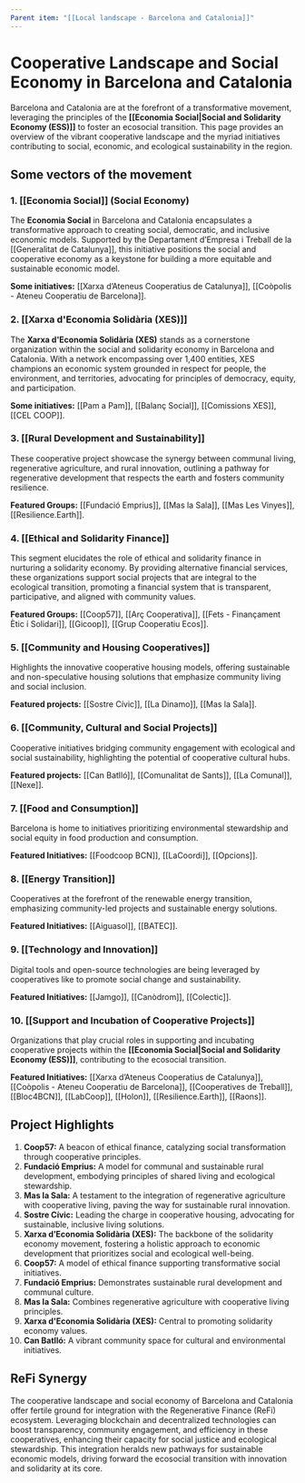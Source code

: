 ```yaml
---
Parent item: "[[Local landscape - Barcelona and Catalonia]]"
---
```

# Cooperative Landscape and Social Economy in Barcelona and Catalonia

Barcelona and Catalonia are at the forefront of a transformative movement, leveraging the principles of the **[[Economia Social|Social and Solidarity Economy (ESS)]]** to foster an ecosocial transition. This page provides an overview of the vibrant cooperative landscape and the myriad initiatives contributing to social, economic, and ecological sustainability in the region.

## Some vectors of the movement

### 1. [[Economia Social]] (Social Economy)

The **Economia Social** in Barcelona and Catalonia encapsulates a transformative approach to creating social, democratic, and inclusive economic models. Supported by the Departament d’Empresa i Treball de la [[Generalitat de Catalunya]], this initiative positions the social and cooperative economy as a keystone for building a more equitable and sustainable economic model.

**Some initiatives:** [[Xarxa d’Ateneus Cooperatius de Catalunya]], [[Coòpolis - Ateneu Cooperatiu de Barcelona]].

### 2. [[Xarxa d'Economia Solidària (XES)]]

The **Xarxa d'Economia Solidària (XES)** stands as a cornerstone organization within the social and solidarity economy in Barcelona and Catalonia. With a network encompassing over 1,400 entities, XES champions an economic system grounded in respect for people, the environment, and territories, advocating for principles of democracy, equity, and participation.

**Some initiatives:** [[Pam a Pam]], [[Balanç Social]], [[Comissions XES]], [[CEL COOP]].

### 3. [[Rural Development and Sustainability]]

These cooperative project showcase the synergy between communal living, regenerative agriculture, and rural innovation, outlining a pathway for regenerative development that respects the earth and fosters community resilience.

**Featured Groups:** [[Fundació Emprius]], [[Mas la Sala]], [[Mas Les Vinyes]], [[Resilience.Earth]].

### 4. [[Ethical and Solidarity Finance]]

This segment elucidates the role of ethical and solidarity finance in nurturing a solidarity economy. By providing alternative financial services, these organizations support social projects that are integral to the ecological transition, promoting a financial system that is transparent, participative, and aligned with community values.

**Featured Groups:** [[Coop57]], [[Arç Cooperativa]], [[Fets - Finançament Ètic i Solidari]], [[Gicoop]], [[Grup Cooperatiu Ecos]].

### 5. [[Community and Housing Cooperatives]]

Highlights the innovative cooperative housing models, offering sustainable and non-speculative housing solutions that emphasize community living and social inclusion.

**Featured projects:** [[Sostre Cívic]], [[La Dinamo]], [[Mas la Sala]].

### 6. [[Community, Cultural and Social Projects]]

Cooperative initiatives bridging community engagement with ecological and social sustainability, highlighting the potential of cooperative cultural hubs.

**Featured projects:** [[Can Batlló]], [[Comunalitat de Sants]], [[La Comunal]], [[Nexe]].

### 7. [[**Food and Consumption]]**

Barcelona is home to initiatives prioritizing environmental stewardship and social equity in food production and consumption.

**Featured Initiatives:** [[Foodcoop BCN]], [[LaCoordi]], [[Opcions]].

### **8. [[Energy Transition]]**

Cooperatives at the forefront of the renewable energy transition, emphasizing community-led projects and sustainable energy solutions.

**Featured Initiatives:** [[Aiguasol]], [[BATEC]].

### **9. [[Technology and Innovation]]**

Digital tools and open-source technologies are being leveraged by cooperatives like  to promote social change and sustainability.

**Featured Initiatives:** [[Jamgo]], [[Canòdrom]], [[Colectic]].

### **10. [[Support and Incubation of Cooperative Projects]]**

Organizations that play crucial roles in supporting and incubating cooperative projects within the **[[Economia Social|Social and Solidarity Economy (ESS)]]**, contributing to the ecosocial transition.

**Featured Initiatives:** [[Xarxa d’Ateneus Cooperatius de Catalunya]], [[Coòpolis - Ateneu Cooperatiu de Barcelona]], [[Cooperatives de Treball]], [[Bloc4BCN]], [[LabCoop]], [[Holon]], [[Resilience.Earth]], [[Raons]].


## Project Highlights

1. **Coop57:** A beacon of ethical finance, catalyzing social transformation through cooperative principles.
2. **Fundació Emprius:** A model for communal and sustainable rural development, embodying principles of shared living and ecological stewardship.
3. **Mas la Sala:** A testament to the integration of regenerative agriculture with cooperative living, paving the way for sustainable rural innovation.
4. **Sostre Cívic:** Leading the charge in cooperative housing, advocating for sustainable, inclusive living solutions.
5. **Xarxa d’Economia Solidària (XES):** The backbone of the solidarity economy movement, fostering a holistic approach to economic development that prioritizes social and ecological well-being.
6. **Coop57:** A model of ethical finance supporting transformative social initiatives.
7. **Fundació Emprius:** Demonstrates sustainable rural development and communal culture.
8. **Mas la Sala:** Combines regenerative agriculture with cooperative living principles.
9. **Xarxa d'Economia Solidària (XES):** Central to promoting solidarity economy values.
10. **Can Batlló:** A vibrant community space for cultural and environmental initiatives.


## ReFi Synergy

The cooperative landscape and social economy of Barcelona and Catalonia offer fertile ground for integration with the Regenerative Finance (ReFi) ecosystem. Leveraging blockchain and decentralized technologies can boost transparency, community engagement, and efficiency in these cooperatives, enhancing their capacity for social justice and ecological stewardship. This integration heralds new pathways for sustainable economic models, driving forward the ecosocial transition with innovation and solidarity at its core.